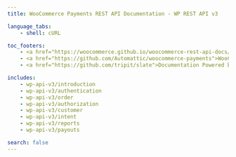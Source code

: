 ```yaml
---
title: WooCommerce Payments REST API Documentation - WP REST API v3

language_tabs:
    - shell: cURL

toc_footers:
    - <a href="https://woocommerce.github.io/woocommerce-rest-api-docs/">WooCommerce REST API Docs</a>
    - <a href="https://github.com/Automattic/woocommerce-payments">WooCommerce Payments</a>
    - <a href="https://github.com/tripit/slate">Documentation Powered by Slate</a>

includes:
    - wp-api-v3/introduction
    - wp-api-v3/authentication
    - wp-api-v3/order
    - wp-api-v3/authorization
    - wp-api-v3/customer
    - wp-api-v3/intent
    - wp-api-v3/reports
    - wp-api-v3/payouts

search: false
---
```


